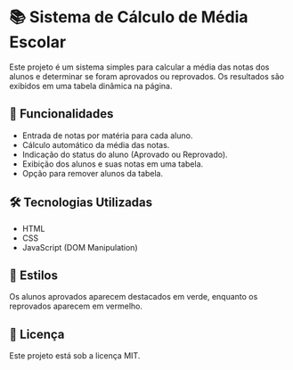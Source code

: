 # 📚 Sistema de Cálculo de Média Escolar

Este projeto é um sistema simples para calcular a média das notas dos alunos e determinar se foram aprovados ou reprovados. Os resultados são exibidos em uma tabela dinâmica na página.

## 🚀 Funcionalidades
- Entrada de notas por matéria para cada aluno.
- Cálculo automático da média das notas.
- Indicação do status do aluno (Aprovado ou Reprovado).
- Exibição dos alunos e suas notas em uma tabela.
- Opção para remover alunos da tabela.

## 🛠️ Tecnologias Utilizadas
- HTML
- CSS
- JavaScript (DOM Manipulation)

## 🎨 Estilos
Os alunos aprovados aparecem destacados em verde, enquanto os reprovados aparecem em vermelho.


## 📝 Licença
Este projeto está sob a licença MIT.





